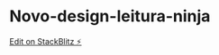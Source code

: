 # Novo-design-leitura-ninja

[Edit on StackBlitz ⚡️](https://stackblitz.com/edit/web-platform-eecyyd)